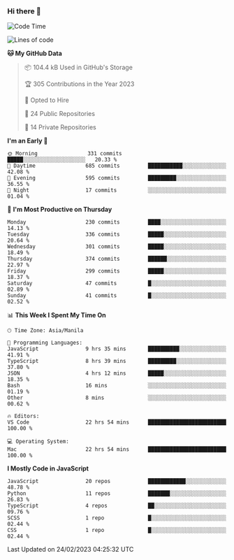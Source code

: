 ### Hi there 👋

<!--START_SECTION:waka-->
![Code Time](http://img.shields.io/badge/Code%20Time-106%20hrs%2041%20mins-blue)

![Lines of code](https://img.shields.io/badge/From%20Hello%20World%20I%27ve%20Written-8.2%20million%20lines%20of%20code-blue)

**🐱 My GitHub Data** 

> 📦 104.4 kB Used in GitHub's Storage 
 > 
> 🏆 305 Contributions in the Year 2023
 > 
> 💼 Opted to Hire
 > 
> 📜 24 Public Repositories 
 > 
> 🔑 14 Private Repositories 
 > 
**I'm an Early 🐤** 

```text
🌞 Morning                331 commits         █████░░░░░░░░░░░░░░░░░░░░   20.33 % 
🌆 Daytime                685 commits         ███████████░░░░░░░░░░░░░░   42.08 % 
🌃 Evening                595 commits         █████████░░░░░░░░░░░░░░░░   36.55 % 
🌙 Night                  17 commits          ░░░░░░░░░░░░░░░░░░░░░░░░░   01.04 % 
```
📅 **I'm Most Productive on Thursday** 

```text
Monday                   230 commits         ████░░░░░░░░░░░░░░░░░░░░░   14.13 % 
Tuesday                  336 commits         █████░░░░░░░░░░░░░░░░░░░░   20.64 % 
Wednesday                301 commits         █████░░░░░░░░░░░░░░░░░░░░   18.49 % 
Thursday                 374 commits         ██████░░░░░░░░░░░░░░░░░░░   22.97 % 
Friday                   299 commits         █████░░░░░░░░░░░░░░░░░░░░   18.37 % 
Saturday                 47 commits          █░░░░░░░░░░░░░░░░░░░░░░░░   02.89 % 
Sunday                   41 commits          █░░░░░░░░░░░░░░░░░░░░░░░░   02.52 % 
```


📊 **This Week I Spent My Time On** 

```text
🕑︎ Time Zone: Asia/Manila

💬 Programming Languages: 
JavaScript               9 hrs 35 mins       ██████████░░░░░░░░░░░░░░░   41.91 % 
TypeScript               8 hrs 39 mins       █████████░░░░░░░░░░░░░░░░   37.80 % 
JSON                     4 hrs 12 mins       █████░░░░░░░░░░░░░░░░░░░░   18.35 % 
Bash                     16 mins             ░░░░░░░░░░░░░░░░░░░░░░░░░   01.19 % 
Other                    8 mins              ░░░░░░░░░░░░░░░░░░░░░░░░░   00.62 % 

🔥 Editors: 
VS Code                  22 hrs 54 mins      █████████████████████████   100.00 % 

💻 Operating System: 
Mac                      22 hrs 54 mins      █████████████████████████   100.00 % 
```

**I Mostly Code in JavaScript** 

```text
JavaScript               20 repos            ████████████░░░░░░░░░░░░░   48.78 % 
Python                   11 repos            ███████░░░░░░░░░░░░░░░░░░   26.83 % 
TypeScript               4 repos             ██░░░░░░░░░░░░░░░░░░░░░░░   09.76 % 
SCSS                     1 repo              █░░░░░░░░░░░░░░░░░░░░░░░░   02.44 % 
CSS                      1 repo              █░░░░░░░░░░░░░░░░░░░░░░░░   02.44 % 
```




 Last Updated on 24/02/2023 04:25:32 UTC
<!--END_SECTION:waka-->
